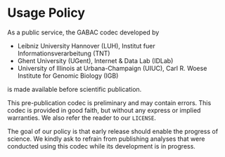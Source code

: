 # Usage Policy

As a public service, the GABAC codec developed by

* Leibniz University Hannover (LUH), Institut fuer Informationsverarbeitung (TNT)
* Ghent University (UGent), Internet & Data Lab (IDLab)
* University of Illinois at Urbana-Champaign (UIUC), Carl R. Woese Institute for Genomic Biology (IGB)

is made available before scientific publication.

This pre-publication codec is preliminary and may contain errors.
This codec is provided in good faith, but without any express or implied warranties.
We also refer the reader to our ``LICENSE``.

The goal of our policy is that early release should enable the progress of science.
We kindly ask to refrain from publishing analyses that were conducted using this codec while its development is in progress.
